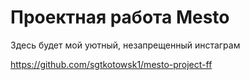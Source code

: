 # Проектная работа Mesto
Здесь будет мой уютный, незапрещенный инстаграм

https://github.com/sgtkotowsk1/mesto-project-ff
